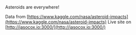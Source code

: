 Asteroids are everywhere!  

Data from [https://www.kaggle.com/nasa/asteroid-impacts](https://www.kaggle.com/nasa/asteroid-impacts)
Live site on [http://jasocox.io:3000/](http://jasocox.io:3000/)
